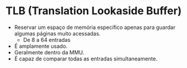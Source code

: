 # TLB (Translation Lookaside Buffer)

- Reservar um espaço de memória específico apenas para guardar algumas páginas muito acessadas.
  - De 8 a 64 entradas
- É amplamente usado.
- Geralmente dentro da MMU.
- É capaz de comparar todas as entradas simultaneamente.
